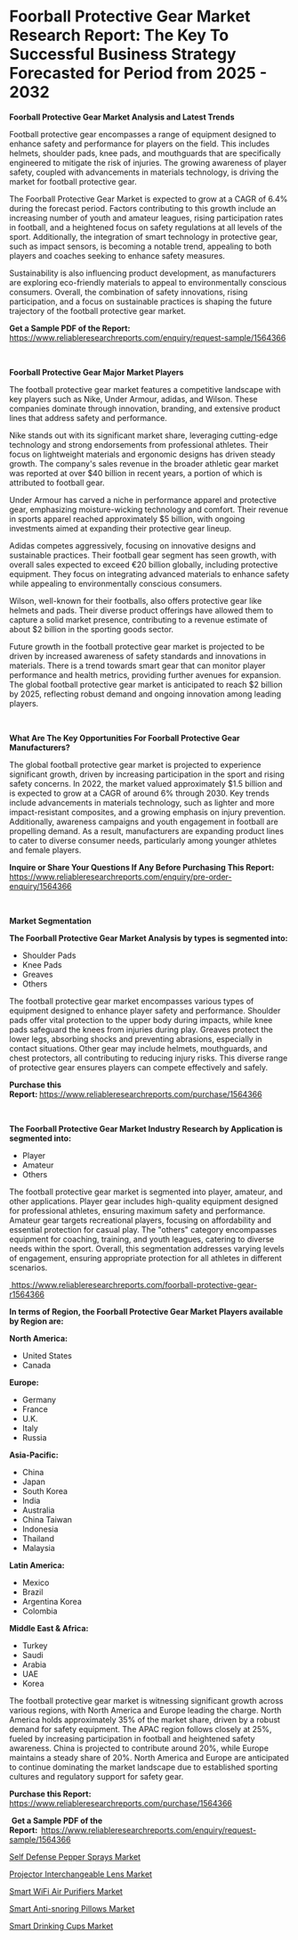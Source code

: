 <p><h1>Foorball Protective Gear Market Research Report: The Key To Successful Business Strategy Forecasted for Period from 2025 - 2032</h1></p><p><strong>Foorball Protective Gear Market Analysis and Latest Trends</strong></p>
<p><p>Football protective gear encompasses a range of equipment designed to enhance safety and performance for players on the field. This includes helmets, shoulder pads, knee pads, and mouthguards that are specifically engineered to mitigate the risk of injuries. The growing awareness of player safety, coupled with advancements in materials technology, is driving the market for football protective gear.</p><p>The Foorball Protective Gear Market is expected to grow at a CAGR of 6.4% during the forecast period. Factors contributing to this growth include an increasing number of youth and amateur leagues, rising participation rates in football, and a heightened focus on safety regulations at all levels of the sport. Additionally, the integration of smart technology in protective gear, such as impact sensors, is becoming a notable trend, appealing to both players and coaches seeking to enhance safety measures.</p><p>Sustainability is also influencing product development, as manufacturers are exploring eco-friendly materials to appeal to environmentally conscious consumers. Overall, the combination of safety innovations, rising participation, and a focus on sustainable practices is shaping the future trajectory of the football protective gear market.</p></p>
<p><strong>Get a Sample PDF of the Report:&nbsp;</strong> <a href="https://www.reliableresearchreports.com/enquiry/request-sample/1564366?utm_campaign=31&utm_medium=2&utm_source=Github&utm_content=ia&utm_term=05042025&utm_id=foorball-protective-gear">https://www.reliableresearchreports.com/enquiry/request-sample/1564366</a></p>
<p>&nbsp;</p>
<p><strong>Foorball Protective Gear Major Market Players</strong></p>
<p><p>The football protective gear market features a competitive landscape with key players such as Nike, Under Armour, adidas, and Wilson. These companies dominate through innovation, branding, and extensive product lines that address safety and performance.</p><p>Nike stands out with its significant market share, leveraging cutting-edge technology and strong endorsements from professional athletes. Their focus on lightweight materials and ergonomic designs has driven steady growth. The company's sales revenue in the broader athletic gear market was reported at over $40 billion in recent years, a portion of which is attributed to football gear.</p><p>Under Armour has carved a niche in performance apparel and protective gear, emphasizing moisture-wicking technology and comfort. Their revenue in sports apparel reached approximately $5 billion, with ongoing investments aimed at expanding their protective gear lineup.</p><p>Adidas competes aggressively, focusing on innovative designs and sustainable practices. Their football gear segment has seen growth, with overall sales expected to exceed €20 billion globally, including protective equipment. They focus on integrating advanced materials to enhance safety while appealing to environmentally conscious consumers.</p><p>Wilson, well-known for their footballs, also offers protective gear like helmets and pads. Their diverse product offerings have allowed them to capture a solid market presence, contributing to a revenue estimate of about $2 billion in the sporting goods sector.</p><p>Future growth in the football protective gear market is projected to be driven by increased awareness of safety standards and innovations in materials. There is a trend towards smart gear that can monitor player performance and health metrics, providing further avenues for expansion. The global football protective gear market is anticipated to reach $2 billion by 2025, reflecting robust demand and ongoing innovation among leading players.</p></p>
<p>&nbsp;</p>
<p><strong>What Are The Key Opportunities For Foorball Protective Gear Manufacturers?</strong></p>
<p><p>The global football protective gear market is projected to experience significant growth, driven by increasing participation in the sport and rising safety concerns. In 2022, the market valued approximately $1.5 billion and is expected to grow at a CAGR of around 6% through 2030. Key trends include advancements in materials technology, such as lighter and more impact-resistant composites, and a growing emphasis on injury prevention. Additionally, awareness campaigns and youth engagement in football are propelling demand. As a result, manufacturers are expanding product lines to cater to diverse consumer needs, particularly among younger athletes and female players.</p></p>
<p><strong>Inquire or Share Your Questions If Any Before Purchasing This Report:</strong> <a href="https://www.reliableresearchreports.com/enquiry/pre-order-enquiry/1564366?utm_campaign=31&utm_medium=2&utm_source=Github&utm_content=ia&utm_term=05042025&utm_id=foorball-protective-gear">https://www.reliableresearchreports.com/enquiry/pre-order-enquiry/1564366</a></p>
<p>&nbsp;</p>
<p><strong>Market Segmentation</strong></p>
<p><strong>The Foorball Protective Gear Market Analysis by types is segmented into:</strong></p>
<p><ul><li>Shoulder Pads</li><li>Knee Pads</li><li>Greaves</li><li>Others</li></ul></p>
<p><p>The football protective gear market encompasses various types of equipment designed to enhance player safety and performance. Shoulder pads offer vital protection to the upper body during impacts, while knee pads safeguard the knees from injuries during play. Greaves protect the lower legs, absorbing shocks and preventing abrasions, especially in contact situations. Other gear may include helmets, mouthguards, and chest protectors, all contributing to reducing injury risks. This diverse range of protective gear ensures players can compete effectively and safely.</p></p>
<p><strong>Purchase this Report:&nbsp;</strong><a href="https://www.reliableresearchreports.com/purchase/1564366?utm_campaign=31&utm_medium=2&utm_source=Github&utm_content=ia&utm_term=05042025&utm_id=foorball-protective-gear">https://www.reliableresearchreports.com/purchase/1564366</a></p>
<p>&nbsp;</p>
<p><strong>The Foorball Protective Gear Market Industry Research by Application is segmented into:</strong></p>
<p><ul><li>Player</li><li>Amateur</li><li>Others</li></ul></p>
<p><p>The football protective gear market is segmented into player, amateur, and other applications. Player gear includes high-quality equipment designed for professional athletes, ensuring maximum safety and performance. Amateur gear targets recreational players, focusing on affordability and essential protection for casual play. The "others" category encompasses equipment for coaching, training, and youth leagues, catering to diverse needs within the sport. Overall, this segmentation addresses varying levels of engagement, ensuring appropriate protection for all athletes in different scenarios.</p></p>
<p><a href="https://www.reliableresearchreports.com/foorball-protective-gear-r1564366?utm_campaign=31&utm_medium=2&utm_source=Github&utm_content=ia&utm_term=05042025&utm_id=foorball-protective-gear">&nbsp;https://www.reliableresearchreports.com/foorball-protective-gear-r1564366</a></p>
<p><strong>In terms of Region, the Foorball Protective Gear Market Players available by Region are:</strong></p>
<p>
    <p> <strong> North America: </strong>
        <ul>
            <li>United States</li>
            <li>Canada</li>
        </ul>
        </p> 
    <p> <strong> Europe: </strong>
        <ul>
            <li>Germany</li>
            <li>France</li>
            <li>U.K.</li>
            <li>Italy</li>
            <li>Russia</li>
        </ul>
        </p> 
    <p> <strong> Asia-Pacific: </strong>
        <ul>
            <li>China</li>
            <li>Japan</li>
            <li>South Korea</li>
            <li>India</li>
            <li>Australia</li>
            <li>China Taiwan</li>
            <li>Indonesia</li>
            <li>Thailand</li>
            <li>Malaysia</li>
        </ul>
        </p> 
    <p> <strong> Latin America: </strong>
        <ul>
            <li>Mexico</li>
            <li>Brazil</li>
            <li>Argentina Korea</li>
            <li>Colombia</li>
        </ul>
        </p> 
    <p> <strong> Middle East & Africa: </strong>
        <ul>
            <li>Turkey</li>
            <li>Saudi</li>
            <li>Arabia</li>
            <li>UAE</li>
            <li>Korea</li>
        </ul>
    </p>
    </p>
<p><p>The football protective gear market is witnessing significant growth across various regions, with North America and Europe leading the charge. North America holds approximately 35% of the market share, driven by a robust demand for safety equipment. The APAC region follows closely at 25%, fueled by increasing participation in football and heightened safety awareness. China is projected to contribute around 20%, while Europe maintains a steady share of 20%. North America and Europe are anticipated to continue dominating the market landscape due to established sporting cultures and regulatory support for safety gear.</p></p>
<p><strong>Purchase this Report: </strong><a href="https://www.reliableresearchreports.com/purchase/1564366?utm_campaign=31&utm_medium=2&utm_source=Github&utm_content=ia&utm_term=05042025&utm_id=foorball-protective-gear">https://www.reliableresearchreports.com/purchase/1564366</a></p>
<p>&nbsp;<strong>Get a Sample PDF of the Report:&nbsp;&nbsp;</strong><a href="https://www.reliableresearchreports.com/enquiry/request-sample/1564366?utm_campaign=31&utm_medium=2&utm_source=Github&utm_content=ia&utm_term=05042025&utm_id=foorball-protective-gear">https://www.reliableresearchreports.com/enquiry/request-sample/1564366</a></p>
<p><strong></strong></p>
<p><p><a href="https://github.com/jensanohishi/Market-Research-Report-List-1/blob/main/self-defense-pepper-sprays-market.md?utm_campaign=31&utm_medium=2&utm_source=Github&utm_content=ia&utm_term=05042025&utm_id=foorball-protective-gear">Self Defense Pepper Sprays Market</a></p><p><a href="https://github.com/qianyateina/Market-Research-Report-List-1/blob/main/projector-interchangeable-lens-market.md?utm_campaign=31&utm_medium=2&utm_source=Github&utm_content=ia&utm_term=05042025&utm_id=foorball-protective-gear">Projector Interchangeable Lens Market</a></p><p><a href="https://github.com/gavalegeyndt26/Market-Research-Report-List-1/blob/main/smart-wifi-air-purifiers-market.md?utm_campaign=31&utm_medium=2&utm_source=Github&utm_content=ia&utm_term=05042025&utm_id=foorball-protective-gear">Smart WiFi Air Purifiers Market</a></p><p><a href="https://github.com/boonegoicks7/Market-Research-Report-List-1/blob/main/smart-anti-snoring-pillows-market.md?utm_campaign=31&utm_medium=2&utm_source=Github&utm_content=ia&utm_term=05042025&utm_id=foorball-protective-gear">Smart Anti-snoring Pillows Market</a></p><p><a href="https://github.com/kavechoxo/Market-Research-Report-List-1/blob/main/smart-drinking-cups-market.md?utm_campaign=31&utm_medium=2&utm_source=Github&utm_content=ia&utm_term=05042025&utm_id=foorball-protective-gear">Smart Drinking Cups Market</a></p></p>